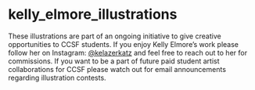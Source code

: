 # kelly_elmore_illustrations

These illustrations are part of an ongoing initiative to give creative opportunities to CCSF students. If you enjoy Kelly Elmore’s work please follow her on Instagram: [@kelazerkatz](https://instagram.com/kelazerkatz) and feel free to reach out to her for commissions. If you want to be a part of future paid student artist collaborations for CCSF please watch out for email announcements regarding illustration contests.
